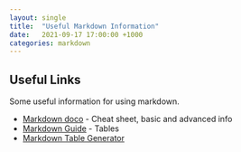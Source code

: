 ```yaml
---
layout: single
title:  "Useful Markdown Information"
date:   2021-09-17 17:00:00 +1000
categories: markdown
---
```


<h2>Useful Links</h2>

Some useful information for using markdown.

- [Markdown doco][markdown-docs] - Cheat sheet, basic and advanced info
- [Markdown Guide][markdown-guide-tables] - Tables
- [Markdown Table Generator][markdown-table-generator]

[markdown-docs]: https://www.markdownguide.org/
[markdown-guide-tables]: https://www.markdownguide.org/extended-syntax/
[markdown-table-generator]: https://www.tablesgenerator.com/markdown_tables